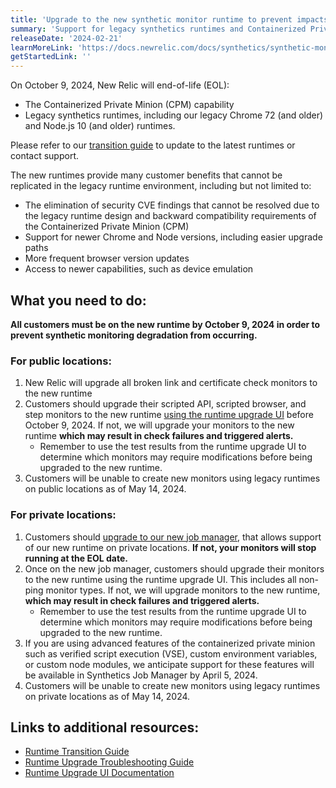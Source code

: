 ```yaml
---
title: 'Upgrade to the new synthetic monitor runtime to prevent impacts to your synthetic monitors'
summary: 'Support for legacy synthetics runtimes and Containerized Private Minion will be concluded on October 9, 2024'
releaseDate: '2024-02-21'
learnMoreLink: 'https://docs.newrelic.com/docs/synthetics/synthetic-monitoring/using-monitors/runtime-upgrade-ui'
getStartedLink: ''
---
```


On October 9, 2024, New Relic will end-of-life (EOL):

 * The Containerized Private Minion (CPM) capability
 * Legacy synthetics runtimes, including our legacy Chrome 72 (and older) and Node.js 10 (and older) runtimes. 

Please refer to our [transition guide](https://docs.newrelic.com/docs/synthetics/synthetic-monitoring/using-monitors/new-runtime/) to update to the latest runtimes or contact support. 

The new runtimes provide many customer benefits that cannot be replicated in the legacy runtime environment, including but not limited to: 
- The elimination of security CVE findings that cannot be resolved due to the legacy runtime design and backward compatibility requirements of the Containerized Private Minion (CPM)
- Support for newer Chrome and Node versions, including easier upgrade paths
- More frequent browser version updates
- Access to newer capabilities, such as device emulation

## What you need to do:
**All customers must be on the new runtime by October 9, 2024 in order to prevent synthetic monitoring degradation from occurring.**

### For public locations:
1. New Relic will upgrade all broken link and certificate check monitors to the new runtime
2. Customers should upgrade their scripted API, scripted browser, and step monitors to the new runtime [using the runtime upgrade UI](https://docs.newrelic.com/docs/synthetics/synthetic-monitoring/using-monitors/runtime-upgrade-ui) before October 9, 2024. If not, we will upgrade your monitors to the new runtime **which may result in check failures and triggered alerts.**
    - Remember to use the test results from the runtime upgrade UI to determine which monitors may require modifications before being upgraded to the new runtime.
3. Customers will be unable to create new monitors using legacy runtimes on public locations as of May 14, 2024.

### For private locations:
1. Customers should [upgrade to our new job manager](https://docs.newrelic.com/docs/synthetics/synthetic-monitoring/private-locations/job-manager-transition-guide/), that allows support of our new runtime on private locations. **If not, your monitors will stop running at the EOL date.**
2. Once on the new job manager, customers should upgrade their monitors to the new runtime using the runtime upgrade UI. This includes all non-ping monitor types. If not, we will upgrade monitors to the new runtime, **which may result in check failures and triggered alerts.**
    - Remember to use the test results from the runtime upgrade UI to determine which monitors may require modifications before being upgraded to the new runtime.
3. If you are using advanced features of the containerized private minion such as verified script execution (VSE), custom environment variables, or custom node modules, we anticipate support for these features will be available in Synthetics Job Manager by April 5, 2024.
4. Customers will be unable to create new monitors using legacy runtimes on private locations as of May 14, 2024.

## Links to additional resources:
- [Runtime Transition Guide](https://docs.newrelic.com/docs/synthetics/synthetic-monitoring/using-monitors/new-runtime/)
- [Runtime Upgrade Troubleshooting Guide](https://docs.newrelic.com/docs/synthetics/synthetic-monitoring/troubleshooting/runtime-upgrade-troubleshooting/)
- [Runtime Upgrade UI Documentation](https://docs.newrelic.com/docs/synthetics/synthetic-monitoring/using-monitors/runtime-upgrade-ui)
